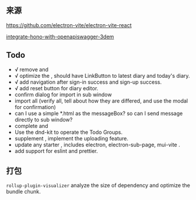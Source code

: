 ## 来源
https://github.com/electron-vite/electron-vite-react

[integrate-hono-with-openapiswagger-3dem](https://dev.to/bimaadi/integrate-hono-with-openapiswagger-3dem)

## Todo
- √ remove <Counter> and <Len>
- √ optimize the <Home> , should have LinkButton to latest diary and today's diary.
- √ add navigation after sign-in success and sign-up success.
- √ add reset button for diary editor.
- confirm dialog for import in sub window
- import all (verify all, tell about how they are differed, and use the modal for confirmation)
- can I use a simple *.html as the messageBox? so can I send message directly to sub window?
- complete <Todo> and <Settings>
- Use the dnd-kit to operate the Todo Groups.
- supplement <Profile>, implement the uploading feature.
- update any starter , includes electron, electron-sub-page, mui-vite .
- add support for eslint and prettier.


## 打包
`rollup-plugin-visualizer` analyze the size of dependency and optimize the bundle chunk.